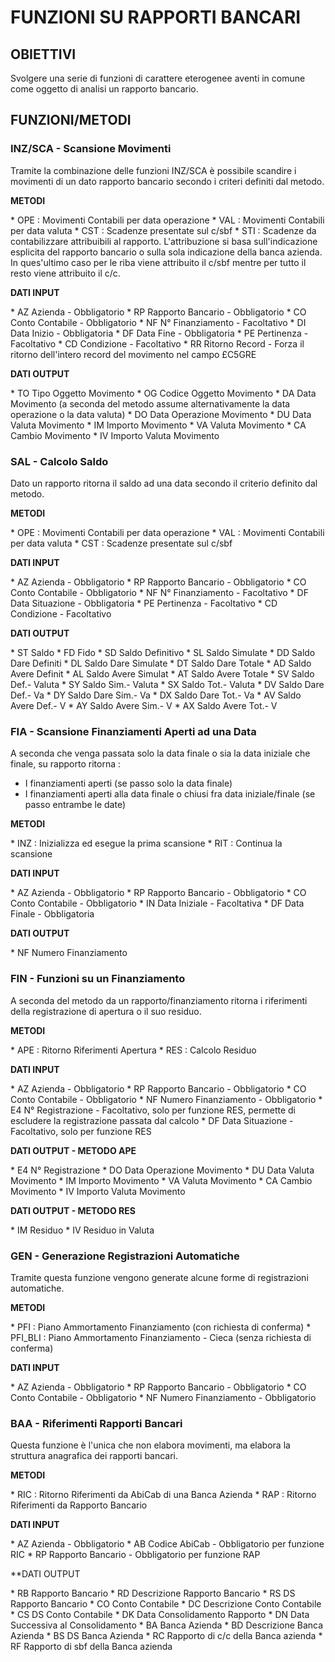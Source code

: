# FUNZIONI SU RAPPORTI BANCARI

## OBIETTIVI

 Svolgere una serie di funzioni di carattere eterogenee aventi in comune come oggetto di analisi un  rapporto bancario.

## FUNZIONI/METODI

### INZ/SCA  - Scansione Movimenti

 Tramite la combinazione delle funzioni INZ/SCA è possibile scandire i movimenti di un dato rapporto bancario  secondo i criteri definiti dal metodo.

**METODI**

\* OPE :  Movimenti Contabili per data operazione
\* VAL :  Movimenti Contabili per data valuta
\* CST :  Scadenze presentate sul c/sbf
\* STI :  Scadenze da contabilizzare attribuibili al rapporto. L'attribuzione si basa sull'indicazione esplicita del rapporto bancario o sulla sola indicazione della banca azienda. In ques'ultimo caso per le riba viene attribuito il c/sbf mentre per tutto il resto viene attribuito il c/c.


**DATI INPUT**

\* AZ Azienda - Obbligatorio
\* RP Rapporto Bancario - Obbligatorio
\* CO Conto Contabile - Obbligatorio
\* NF N° Finanziamento - Facoltativo
\* DI Data Inizio - Obbligatoria
\* DF Data Fine - Obbligatoria
\* PE Pertinenza - Facoltativo
\* CD Condizione - Facoltativo
\* RR Ritorno Record - Forza il ritorno dell'intero record del movimento nel campo £C5GRE



**DATI OUTPUT**

\* TO Tipo Oggetto Movimento
\* OG Codice Oggetto Movimento
\* DA Data Movimento (a seconda del metodo assume alternativamente la data operazione o la data valuta)
\* DO Data Operazione Movimento
\* DU Data Valuta Movimento
\* IM Importo Movimento
\* VA Valuta Movimento
\* CA Cambio Movimento
\* IV Importo Valuta Movimento


### SAL - Calcolo Saldo

 Dato un rapporto ritorna il saldo ad una data secondo il criterio definito dal metodo.

**METODI**

\* OPE :  Movimenti Contabili per data operazione
\* VAL :  Movimenti Contabili per data valuta
\* CST :  Scadenze presentate sul c/sbf


**DATI INPUT**

\* AZ Azienda - Obbligatorio
\* RP Rapporto Bancario - Obbligatorio
\* CO Conto Contabile - Obbligatorio
\* NF N° Finanziamento - Facoltativo
\* DF Data Situazione - Obbligatoria
\* PE Pertinenza - Facoltativo
\* CD Condizione - Facoltativo


**DATI OUTPUT**

\* ST Saldo
\* FD Fido
\* SD Saldo Definitivo
\* SL Saldo Simulate
\* DD Saldo Dare Definiti
\* DL Saldo Dare Simulate
\* DT Saldo Dare Totale
\* AD Saldo Avere Definit
\* AL Saldo Avere Simulat
\* AT Saldo Avere Totale
\* SV Saldo Def.- Valuta
\* SY Saldo Sim.- Valuta
\* SX Saldo Tot.- Valuta
\* DV Saldo Dare Def.- Va
\* DY Saldo Dare Sim.- Va
\* DX Saldo Dare Tot.- Va
\* AV Saldo Avere Def.- V
\* AY Saldo Avere Sim.- V
\* AX Saldo Avere Tot.- V


### FIA - Scansione Finanziamenti Aperti ad una Data

 A seconda che venga passata solo la data finale o sia la data iniziale che finale, su rapporto ritorna : 
 - I finanziamenti aperti (se passo solo la data finale)
 - I finanziamenti aperti alla data finale o chiusi fra data iniziale/finale (se passo entrambe le date)

**METODI**

\* INZ :  Inizializza ed esegue la prima scansione
\* RIT :  Continua la scansione


**DATI INPUT**

\* AZ Azienda - Obbligatorio
\* RP Rapporto Bancario - Obbligatorio
\* CO Conto Contabile - Obbligatorio
\* IN Data Iniziale - Facoltativa
\* DF Data Finale - Obbligatoria


**DATI OUTPUT**

\* NF Numero Finanziamento


### FIN - Funzioni su un Finanziamento

 A seconda del metodo da un rapporto/finanziamento ritorna i riferimenti della registrazione di apertura
 o il suo residuo.

**METODI**

\* APE :  Ritorno Riferimenti Apertura
\* RES :  Calcolo Residuo


**DATI INPUT**

\* AZ Azienda - Obbligatorio
\* RP Rapporto Bancario - Obbligatorio
\* CO Conto Contabile - Obbligatorio
\* NF Numero Finanziamento - Obbligatorio
\* E4 N° Registrazione - Facoltativo, solo per funzione RES, permette di escludere la registrazione passata dal calcolo
\* DF Data Situazione - Facoltativo, solo per funzione RES


**DATI OUTPUT - METODO APE**

\* E4 N° Registrazione
\* DO Data Operazione Movimento
\* DU Data Valuta Movimento
\* IM Importo Movimento
\* VA Valuta Movimento
\* CA Cambio Movimento
\* IV Importo Valuta Movimento


**DATI OUTPUT - METODO RES**

\* IM Residuo
\* IV Residuo in Valuta


### GEN - Generazione Registrazioni Automatiche

 Tramite questa funzione vengono generate alcune forme di registrazioni automatiche.

**METODI**

\* PFI :  Piano Ammortamento Finanziamento (con richiesta di conferma)
\* PFI_BLI :  Piano Ammortamento Finanziamento - Cieca (senza richiesta di conferma)


**DATI INPUT**

\* AZ Azienda - Obbligatorio
\* RP Rapporto Bancario - Obbligatorio
\* CO Conto Contabile - Obbligatorio
\* NF Numero Finanziamento - Obbligatorio


### BAA - Riferimenti Rapporti Bancari

 Questa funzione è l'unica che non elabora movimenti, ma elabora la struttura anagrafica dei rapporti bancari.

**METODI**

\* RIC :  Ritorno Riferimenti da AbiCab di una Banca Azienda
\* RAP :  Ritorno Riferimenti da Rapporto Bancario


**DATI INPUT**

\* AZ Azienda - Obbligatorio
\* AB Codice AbiCab - Obbligatorio per funzione RIC
\* RP Rapporto Bancario - Obbligatorio per funzione RAP


**DATI OUTPUT

\* RB Rapporto Bancario
\* RD Descrizione Rapporto Bancario
\* RS DS Rapporto Bancario
\* CO Conto Contabile
\* DC Descrizione Conto Contabile
\* CS DS Conto Contabile
\* DK Data Consolidamento Rapporto
\* DN Data Successiva al Consolidamento
\* BA Banca Azienda
\* BD Descrizione Banca Azienda
\* BS DS Banca Azienda
\* RC Rapporto di c/c della Banca azienda
\* RF Rapporto di sbf della Banca azienda


